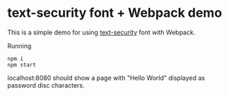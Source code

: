 # text-security font + Webpack demo

This is a simple demo for using [text-security](https://github.com/noppa/text-security)
font with Webpack.

Running
```
npm i
npm start
```
localhost:8080 should show a page with "Hello World" displayed as
password disc characters.
